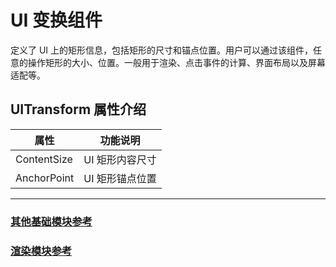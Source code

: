 # UI 变换组件

定义了 UI 上的矩形信息，包括矩形的尺寸和锚点位置。用户可以通过该组件，任意的操作矩形的大小、位置。一般用于渲染、点击事件的计算、界面布局以及屏幕适配等。

## UITransform 属性介绍

| 属性 |   功能说明
| -------------- | ----------- |
| ContentSize | UI 矩形内容尺寸
| AnchorPoint | UI 矩形锚点位置

---

### [**其他基础模块参考**](base-component.md)

### [**渲染模块参考**](render-component.md)
